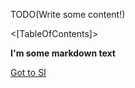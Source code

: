 <!--Title:Documentation-->
<!--Url:-->

TODO(Write some content!)

<[TableOfContents]>


**I'm some markdown text**

[Got to SI](http://si.com)